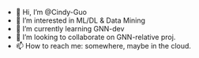 - 👋 Hi, I’m @Cindy-Guo
- 👀 I’m interested in ML/DL & Data Mining
- 🌱 I’m currently learning GNN-dev
- 💞️ I’m looking to collaborate on GNN-relative proj.
- 📫 How to reach me: somewhere, maybe in the cloud.

<!---
Cindy-Guo/Cindy-Guo is a ✨ special ✨ repository because its `README.md` (this file) appears on your GitHub profile.
You can click the Preview link to take a look at your changes.
--->
